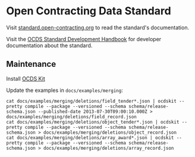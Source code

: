 # Open Contracting Data Standard

Visit [standard.open-contracting.org](https://standard.open-contracting.org) to read the standard's documentation.

Visit the [OCDS Standard Development Handbook](https://ocds-standard-development-handbook.readthedocs.io/en/latest/standard/) for developer documentation about the standard.

## Maintenance

Install [OCDS Kit](https://pypi.org/project/ocdskit/)

Update the examples in `docs/examples/merging`:

```shell
cat docs/examples/merging/deletions/field_tender*.json | ocdskit --pretty compile --package --versioned --schema schema/release-schema.json --published-date 2013-07-30T09:00:10.000Z > docs/examples/merging/deletions/field_record.json
cat docs/examples/merging/deletions/object_tender*.json | ocdskit --pretty compile --package --versioned --schema schema/release-schema.json > docs/examples/merging/deletions/object_record.json
cat docs/examples/merging/deletions/array_award*.json | ocdskit --pretty compile --package --versioned --schema schema/release-schema.json > docs/examples/merging/deletions/array_record.json
```
